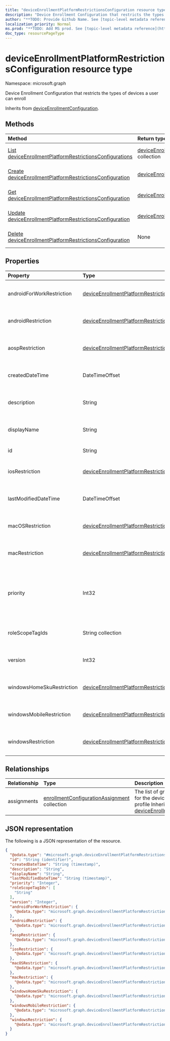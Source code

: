 ```yaml
---
title: "deviceEnrollmentPlatformRestrictionsConfiguration resource type"
description: "Device Enrollment Configuration that restricts the types of devices a user can enroll"
author: "**TODO: Provide Github Name. See [topic-level metadata reference](https://msgo.azurewebsites.net/add/document/guidelines/metadata.html#topic-level-metadata)**"
localization_priority: Normal
ms.prod: "**TODO: Add MS prod. See [topic-level metadata reference](https://msgo.azurewebsites.net/add/document/guidelines/metadata.html#topic-level-metadata)**"
doc_type: resourcePageType
---
```


# deviceEnrollmentPlatformRestrictionsConfiguration resource type

Namespace: microsoft.graph



Device Enrollment Configuration that restricts the types of devices a user can enroll


Inherits from [deviceEnrollmentConfiguration](../resources/deviceenrollmentconfiguration.md).

## Methods
|Method|Return type|Description|
|:---|:---|:---|
|[List deviceEnrollmentPlatformRestrictionsConfigurations](../api/deviceenrollmentplatformrestrictionsconfiguration-list.md)|[deviceEnrollmentPlatformRestrictionsConfiguration](../resources/deviceenrollmentplatformrestrictionsconfiguration.md) collection|Get a list of the [deviceEnrollmentPlatformRestrictionsConfiguration](../resources/deviceenrollmentplatformrestrictionsconfiguration.md) objects and their properties.|
|[Create deviceEnrollmentPlatformRestrictionsConfiguration](../api/deviceenrollmentplatformrestrictionsconfiguration-create.md)|[deviceEnrollmentPlatformRestrictionsConfiguration](../resources/deviceenrollmentplatformrestrictionsconfiguration.md)|Create a new [deviceEnrollmentPlatformRestrictionsConfiguration](../resources/deviceenrollmentplatformrestrictionsconfiguration.md) object.|
|[Get deviceEnrollmentPlatformRestrictionsConfiguration](../api/deviceenrollmentplatformrestrictionsconfiguration-get.md)|[deviceEnrollmentPlatformRestrictionsConfiguration](../resources/deviceenrollmentplatformrestrictionsconfiguration.md)|Read the properties and relationships of a [deviceEnrollmentPlatformRestrictionsConfiguration](../resources/deviceenrollmentplatformrestrictionsconfiguration.md) object.|
|[Update deviceEnrollmentPlatformRestrictionsConfiguration](../api/deviceenrollmentplatformrestrictionsconfiguration-update.md)|[deviceEnrollmentPlatformRestrictionsConfiguration](../resources/deviceenrollmentplatformrestrictionsconfiguration.md)|Update the properties of a [deviceEnrollmentPlatformRestrictionsConfiguration](../resources/deviceenrollmentplatformrestrictionsconfiguration.md) object.|
|[Delete deviceEnrollmentPlatformRestrictionsConfiguration](../api/deviceenrollmentplatformrestrictionsconfiguration-delete.md)|None|Deletes a [deviceEnrollmentPlatformRestrictionsConfiguration](../resources/deviceenrollmentplatformrestrictionsconfiguration.md) object.|

## Properties
|Property|Type|Description|
|:---|:---|:---|
|androidForWorkRestriction|[deviceEnrollmentPlatformRestriction](../resources/deviceenrollmentplatformrestriction.md)|Android for work restrictions based on platform, platform operating system version, and device ownership|
|androidRestriction|[deviceEnrollmentPlatformRestriction](../resources/deviceenrollmentplatformrestriction.md)|Android restrictions based on platform, platform operating system version, and device ownership|
|aospRestriction|[deviceEnrollmentPlatformRestriction](../resources/deviceenrollmentplatformrestriction.md)|AOSP restrictions based on platform, platform operating system version, and device ownership|
|createdDateTime|DateTimeOffset|Created date time in UTC of the device enrollment configuration Inherited from [deviceEnrollmentConfiguration](../resources/deviceenrollmentconfiguration.md)|
|description|String|The description of the device enrollment configuration Inherited from [deviceEnrollmentConfiguration](../resources/deviceenrollmentconfiguration.md)|
|displayName|String|The display name of the device enrollment configuration Inherited from [deviceEnrollmentConfiguration](../resources/deviceenrollmentconfiguration.md)|
|id|String|**TODO: Add Description** Inherited from [entity](../resources/entity.md)|
|iosRestriction|[deviceEnrollmentPlatformRestriction](../resources/deviceenrollmentplatformrestriction.md)|Ios restrictions based on platform, platform operating system version, and device ownership|
|lastModifiedDateTime|DateTimeOffset|Last modified date time in UTC of the device enrollment configuration Inherited from [deviceEnrollmentConfiguration](../resources/deviceenrollmentconfiguration.md)|
|macOSRestriction|[deviceEnrollmentPlatformRestriction](../resources/deviceenrollmentplatformrestriction.md)|Mac restrictions based on platform, platform operating system version, and device ownership|
|macRestriction|[deviceEnrollmentPlatformRestriction](../resources/deviceenrollmentplatformrestriction.md)|Mac restrictions based on platform, platform operating system version, and device ownership|
|priority|Int32|Priority is used when a user exists in multiple groups that are assigned enrollment configuration. Users are subject only to the configuration with the lowest priority value. Inherited from [deviceEnrollmentConfiguration](../resources/deviceenrollmentconfiguration.md)|
|roleScopeTagIds|String collection|Optional role scope tags for the enrollment restrictions. Inherited from [deviceEnrollmentConfiguration](../resources/deviceenrollmentconfiguration.md)|
|version|Int32|The version of the device enrollment configuration Inherited from [deviceEnrollmentConfiguration](../resources/deviceenrollmentconfiguration.md)|
|windowsHomeSkuRestriction|[deviceEnrollmentPlatformRestriction](../resources/deviceenrollmentplatformrestriction.md)|Windows Home Sku restrictions based on platform, platform operating system version, and device ownership|
|windowsMobileRestriction|[deviceEnrollmentPlatformRestriction](../resources/deviceenrollmentplatformrestriction.md)|Windows mobile restrictions based on platform, platform operating system version, and device ownership|
|windowsRestriction|[deviceEnrollmentPlatformRestriction](../resources/deviceenrollmentplatformrestriction.md)|Windows restrictions based on platform, platform operating system version, and device ownership|

## Relationships
|Relationship|Type|Description|
|:---|:---|:---|
|assignments|[enrollmentConfigurationAssignment](../resources/enrollmentconfigurationassignment.md) collection|The list of group assignments for the device configuration profile Inherited from [deviceEnrollmentConfiguration](../resources/deviceenrollmentconfiguration.md)|

## JSON representation
The following is a JSON representation of the resource.
<!-- {
  "blockType": "resource",
  "keyProperty": "id",
  "@odata.type": "microsoft.graph.deviceEnrollmentPlatformRestrictionsConfiguration",
  "baseType": "microsoft.graph.deviceEnrollmentConfiguration",
  "openType": false
}
-->
``` json
{
  "@odata.type": "#microsoft.graph.deviceEnrollmentPlatformRestrictionsConfiguration",
  "id": "String (identifier)",
  "createdDateTime": "String (timestamp)",
  "description": "String",
  "displayName": "String",
  "lastModifiedDateTime": "String (timestamp)",
  "priority": "Integer",
  "roleScopeTagIds": [
    "String"
  ],
  "version": "Integer",
  "androidForWorkRestriction": {
    "@odata.type": "microsoft.graph.deviceEnrollmentPlatformRestriction"
  },
  "androidRestriction": {
    "@odata.type": "microsoft.graph.deviceEnrollmentPlatformRestriction"
  },
  "aospRestriction": {
    "@odata.type": "microsoft.graph.deviceEnrollmentPlatformRestriction"
  },
  "iosRestriction": {
    "@odata.type": "microsoft.graph.deviceEnrollmentPlatformRestriction"
  },
  "macOSRestriction": {
    "@odata.type": "microsoft.graph.deviceEnrollmentPlatformRestriction"
  },
  "macRestriction": {
    "@odata.type": "microsoft.graph.deviceEnrollmentPlatformRestriction"
  },
  "windowsHomeSkuRestriction": {
    "@odata.type": "microsoft.graph.deviceEnrollmentPlatformRestriction"
  },
  "windowsMobileRestriction": {
    "@odata.type": "microsoft.graph.deviceEnrollmentPlatformRestriction"
  },
  "windowsRestriction": {
    "@odata.type": "microsoft.graph.deviceEnrollmentPlatformRestriction"
  }
}
```

